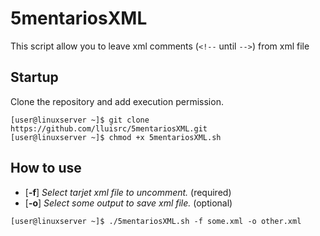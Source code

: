 # 5mentariosXML
This script allow you to leave xml comments (`<!--` until `-->`) from xml file

## Startup
Clone the repository and add execution permission.
```
[user@linuxserver ~]$ git clone https://github.com/lluisrc/5mentariosXML.git
[user@linuxserver ~]$ chmod +x 5mentariosXML.sh
```

## How to use
- [**-f**] *Select tarjet xml file to uncomment.* (required)
- [**-o**] *Select some output to save xml file.* (optional)
```
[user@linuxserver ~]$ ./5mentariosXML.sh -f some.xml -o other.xml
```
